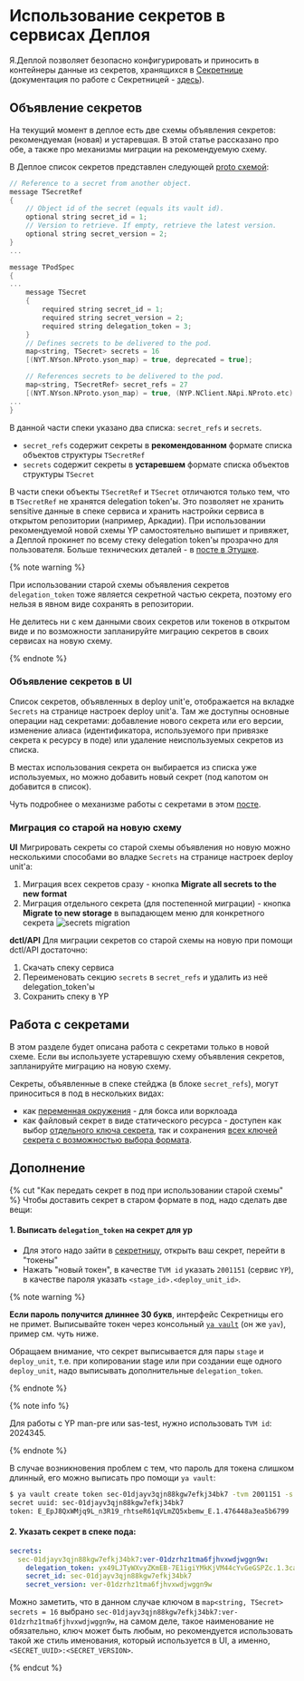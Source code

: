 # Использование секретов в сервисах Деплоя

Я.Деплой позволяет безопасно конфигурировать и приносить в контейнеры данные из секретов, хранящихся в [Секретнице](https://yav.yandex-team.ru/) (документация по работе с Секретницей - [здесь](https://vault-api.passport.yandex.net/docs/)).

## Объявление секретов 
На текущий момент в деплое есть две схемы объявления секретов: рекомендуемая (новая) и устаревшая.
В этой статье рассказано про обе, а также про механизмы миграции на рекомендуемую схему.

В Деплое список секретов представлен следующей [proto схемой](https://a.yandex-team.ru/arc/trunk/arcadia/yp/yp_proto/yp/client/api/proto/data_model.proto?rev=r8706994#L1587-1600):

```C
// Reference to a secret from another object.
message TSecretRef
{
    // Object id of the secret (equals its vault id).
    optional string secret_id = 1;
    // Version to retrieve. If empty, retrieve the latest version.
    optional string secret_version = 2;
}
...

message TPodSpec
{
...
    message TSecret
    {
        required string secret_id = 1;
        required string secret_version = 2;
        required string delegation_token = 3;
    }
    // Defines secrets to be delivered to the pod.
    map<string, TSecret> secrets = 16
    [(NYT.NYson.NProto.yson_map) = true, deprecated = true];

    // References secrets to be delivered to the pod.
    map<string, TSecretRef> secret_refs = 27
    [(NYT.NYson.NProto.yson_map) = true, (NYP.NClient.NApi.NProto.etc) = true];
...
}
```

В данной части спеки указано два списка: `secret_refs` и `secrets`.
* `secret_refs` содержит секреты в **рекомендованном** формате списка объектов структуры `TSecretRef`
* `secrets` содержит секреты в **устаревшем** формате списка объектов структуры `TSecret`

В части спеки объекты `TSecretRef` и `TSecret` отличаются только тем, что в `TSecretRef` не хранятся delegation token'ы. Это позволяет не хранить sensitive данные в спеке сервиса и хранить настройки сервиса в открытом репозитории (например, Аркадии). При использовании рекомендуемой новой схемы YP самостоятельно выпишет и привяжет, а Деплой прокинет по всему стеку delegation token'ы прозрачно для пользователя. Больше технических деталей - в [посте в Этушке](https://clubs.at.yandex-team.ru/infra-cloud/2059).

{% note warning %}

При использовании старой схемы объявления секретов `delegation_token` тоже является секретной частью секрета, поэтому его нельзя в явном виде сохранять в репозитории.

Не делитесь ни с кем данными своих секретов или токенов в открытом виде и по возможности запланируйте миграцию секретов в своих сервисах на новую схему.

{% endnote %}

###  Объявление секретов в UI

Список секретов, объявленных в deploy unit'е, отображается на вкладке `Secrets` на странице настроек deploy unit'а. Там же доступны основные операции над секретами: добавление нового секрета или его версии, изменение алиаса (идентификатора, используемого при привязке секрета к ресурсу в поде) или удаление неиспользуемых секретов из списка.

В местах использования секрета он выбирается из списка уже используемых, но можно добавить новый секрет (под капотом он добавится в список).

Чуть подробнее о механизме работы с секретами в этом [посте](https://khoden.at.yandex-team.ru/2).

### Миграция со старой на новую схему

**UI**
Мигрировать секреты со старой схемы объявления но новую можно несколькими способами во владке `Secrets` на странице настроек deploy unit'а:
1. Миграция всех секретов сразу - кнопка **Migrate all secrets to the new format**
2. Миграция отдельного секрета (для постепенной миграции) - кнопка **Migrate to new storage** в выпадающем меню для конкретного секрета
![secrets migration](../_assets/how-to/secrets-migration.png) 

**dctl/API**
Для миграции секретов со старой схемы на новую при помощи dctl/API достаточно: 
1. Скачать спеку сервиса
2. Переименовать секцию `secrets` в `secret_refs` и удалить из неё delegation_token'ы
3. Сохранить спеку в YP

## Работа с секретами
В этом разделе будет описана работа с секретами только в новой схеме. Если вы используете устаревшую схему объявления секретов, запланируйте миграцию на новую схему.

Секреты, объявленные в спеке стейджа (в блоке `secret_refs`), могут приноситься в под в нескольких видах:
* как [переменная окружения](https://a.yandex-team.ru/arc/trunk/arcadia/yp/yp_proto/yp/client/api/proto/pod_agent.proto?rev=r8809475#L651) - для бокса или ворклоада
* как файловый секрет в виде статического ресурса - доступен как выбор [отдельного ключа секрета](https://a.yandex-team.ru/arc/trunk/arcadia/yp/yp_proto/yp/client/api/proto/pod_agent.proto?rev=r8809475#L327), так и сохранения [всех ключей секрета с возможностью выбора формата](https://a.yandex-team.ru/arc/trunk/arcadia/yp/yp_proto/yp/client/api/proto/pod_agent.proto?rev=r8809475#L331).

## Дополнение
{% cut "Как передать секрет в под при использовании старой схемы" %}
Чтобы доставить секрет в старом формате в под, надо сделать две вещи:
#### 1. Выписать `delegation_token` на секрет для yp
* Для этого надо зайти в [секретницу](https://yav.yandex-team.ru/), открыть ваш секрет, перейти в "токены"
* Нажать "новый токен", в качестве `TVM id` указать `2001151` (сервис `YP`), в качестве пароля указать `<stage_id>.<deploy_unit_id>`.

{% note warning %}

**Если пароль получится длиннее 30 букв**, интерфейс Секретницы его не примет. Выписывайте токен через консольный [`ya vault`](https://vault-api.passport.yandex.net/docs/#cli) (он же `yav`), пример см. чуть ниже.

Обращаем внимание, что секрет выписывается для пары `stage` и `deploy_unit`, т.е. при копировании stage или при создании еще одного `deploy_unit`, надо выписывать дополнительные `delegation_token`.

{% endnote %}

{% note info %}

Для работы с YP man-pre или sas-test, нужно использовать `TVM id`: 2024345.

{% endnote %}

В случае возникновения проблем с тем, что пароль для токена слишком длинный, его можно выписать про помощи `ya vault`:

```bash
$ ya vault create token sec-01djayv3qjn88kgw7efkj34bk7 -tvm 2001151 -s chegoryu-test-secrets.DU1
secret uuid: sec-01djayv3qjn88kgw7efkj34bk7
token: E_EpJ8QxWMjq9L_n3R19_rhtseR61qVLmZQ5xbemw_E.1.476448a3ea5b6799
```
#### 2. Указать секрет в спеке пода:

```yaml
secrets:
  sec-01djayv3qjn88kgw7efkj34bk7:ver-01dzrhz1tma6fjhvxwdjwggn9w:
    delegation_token: yx49LJTyWXvyZKmEB-7E1igiYMkKjVM44cYvGeGSPZc.1.3ca1a513683c70fb
    secret_id: sec-01djayv3qjn88kgw7efkj34bk7
    secret_version: ver-01dzrhz1tma6fjhvxwdjwggn9w
```

Можно заметить, что в данном случае ключом в `map<string, TSecret> secrets = 16` выбрано `sec-01djayv3qjn88kgw7efkj34bk7:ver-01dzrhz1tma6fjhvxwdjwggn9w`, на самом деле, такое наименование не обязательно, ключ может быть любым, но рекомендуется использовать такой же стиль именования, который используется в UI, а именно, `<SECRET_UUID>:<SECRET_VERSION>`.

{% endcut %}
